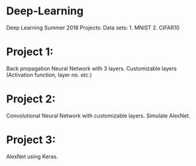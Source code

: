 # Deep-Learning

Deep Learning Summer 2018 Projects:
Data sets: 1. MNIST 2. CIFAR10

# Project 1:
Back propagation Neural Network with 3 layers. Customizable layers (Activation function, layer no. etc.)

# Project 2:
Convolutional Neural Network with customizable layers. Simulate AlexNet.

# Project 3:
AlexNet using Keras.
